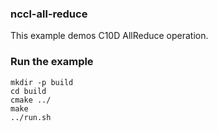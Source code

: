 ### nccl-all-reduce

This example demos C10D AllReduce operation.

### Run the example

```
mkdir -p build
cd build
cmake ../
make
../run.sh
```
